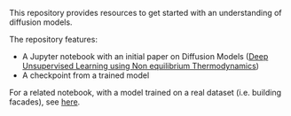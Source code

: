 This repository provides resources to get started with an understanding of diffusion models. 

The repository features: 

* A Jupyter notebook with an initial paper on Diffusion Models ([Deep Unsupervised Learning using Non equilibrium Thermodynamics](https://arxiv.org/abs/1503.03585)) 
* A checkpoint from a trained model


For a related notebook, with a model trained on a real dataset (i.e. building facades), see [here](https://www.kaggle.com/code/aurioldegbelo/2025-diffusion-model-for-facades).


